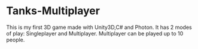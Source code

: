 # Tanks-Multiplayer
This is my first 3D game made with Unity3D,C# and Photon. It has 2 modes of play: Singleplayer and Multiplayer. Multiplayer can be played up to 10 people.
